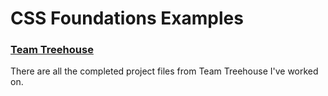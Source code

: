 # CSS Foundations Examples #
### [Team Treehouse](http://teamtreehouse.com/) ###

There are all the completed project files from Team Treehouse I've worked on.
